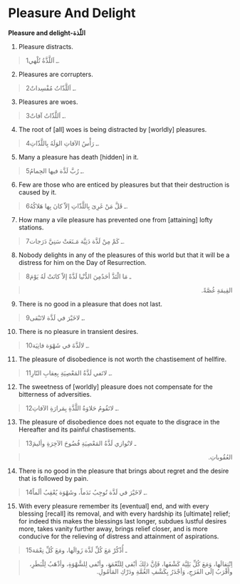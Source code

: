 Pleasure And Delight
====================

**Pleasure and delight-اللّذة**

1. Pleasure distracts.

> 1ـ اَللَّذَّةُ تُلْهي.

2. Pleasures are corrupters.

> 2ـ اَللَّذّاتُ مُفْسِداتٌ.

3. Pleasures are woes.

> 3ـ اَللَّذّاتُ آفاتٌ.

4. The root of [all] woes is being distracted by [worldly] pleasures.

> 4ـ رَأْسُ الآفاتِ الوَلَهُ بِاللَّذّاتِ.

5. Many a pleasure has death [hidden] in it.

> 5ـ رُبَّ لَذَّة فيها الحِمامُ.

6. Few are those who are enticed by pleasures but that their destruction
is caused by it.

> 6ـ قَلَّ مَنْ غَرِىَ بِاللَّذّاتِ إلاّ كانَ بِها هَلاكُهُ.

7. How many a vile pleasure has prevented one from [attaining] lofty
stations.

> 7ـ كَمْ مِنْ لَذَّة دَنِيَّة مَـنَعَتْ سَنِيَّ دَرَجات.

8. Nobody delights in any of the pleasures of this world but that it
will be a distress for him on the Day of Resurrection.

> 8ـ مَا الْتَذَّ أحَدٌمِنَ الدُّنْيا لَذَّةً إلاّ كانَتْ لَهُ يَوْمَ
<blockquote dir="rtl">
  <p>
القِيمَةِ غُصَّةً.
  </p>
</blockquote>

9. There is no good in a pleasure that does not last.

> 9ـ لاخَيْرَ في لَذَّة لاتَبْقى.

10. There is no pleasure in transient desires.

> 10ـ لالَذَّةَ في شَهْوَة فانِيَة.

11. The pleasure of disobedience is not worth the chastisement of
hellfire.

> 11ـ لاتَفي لَذَّةُ المَعْصِيَةِ بِعِقابِ النّارِ.

12. The sweetness of [worldly] pleasure does not compensate for the
bitterness of adversities.

> 12ـ لاتَقُومُ حَلاوَةُ اللَّذَّةِ بِمَرارَةِ الآفاتِ.

13. The pleasure of disobedience does not equate to the disgrace in the
Hereafter and its painful chastisements.

> 13ـ لاتُوازي لَذَّةُ المَعْصِيَةِ فُضُوحَ الآخِرَةِ وأليمَ
<blockquote dir="rtl">
  <p>
العُقُوباتِ.
  </p>
</blockquote>

14. There is no good in the pleasure that brings about regret and the
desire that is followed by pain.

> 14ـ لاخَيْرَ في لَذَّة تُوجِبُ نَدَماً، وشَهْوَة يُعْقِبُ ألَماً.

15. With every pleasure remember its [eventual] end, and with every
blessing [recall] its removal, and with every hardship its [ultimate]
relief; for indeed this makes the blessings last longer, subdues lustful
desires more, takes vanity further away, brings relief closer, and is
more conducive for the relieving of distress and attainment of
aspirations.

> 15ـ أُذْكُرْ مَعَ كُلِّ لَذَّة زَوالَها، ومَعَ كُلِّ نِعْمَة
<blockquote dir="rtl">
  <p>
اِنْتِقالَها، وَمَعَ كُلِّ بَلِيَّة كَشْفَها، فَإنَّ ذلِكَ أبْقى
لِلنِّعْمَةِ، وأنْفى لِلشَّهْوَةِ، وأذْهَبُ لِلْبَطَرِ، وأقْرَبُ إلَى
الفَرَجِ، وَأجْدَرُ بِكَشْفِ الغُمَّةِ ودَرْكِ المَأّْمُولِ.
  </p>
</blockquote>


